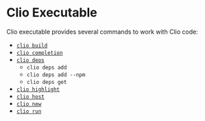 # Clio Executable

Clio executable provides several commands to work with Clio code:

- [`clio build`](clio-build.md)
- [`clio completion`](clio-completion.md)
- [`clio deps`](clio-deps.md)
  - `clio deps add`
  - `clio deps add --npm`
  - `clio deps get`
- [`clio highlight`](clio-highlight.md)
- [`clio host`](clio-host.md)
- [`clio new`](clio-new.md)
- [`clio run`](clio-run.md)
